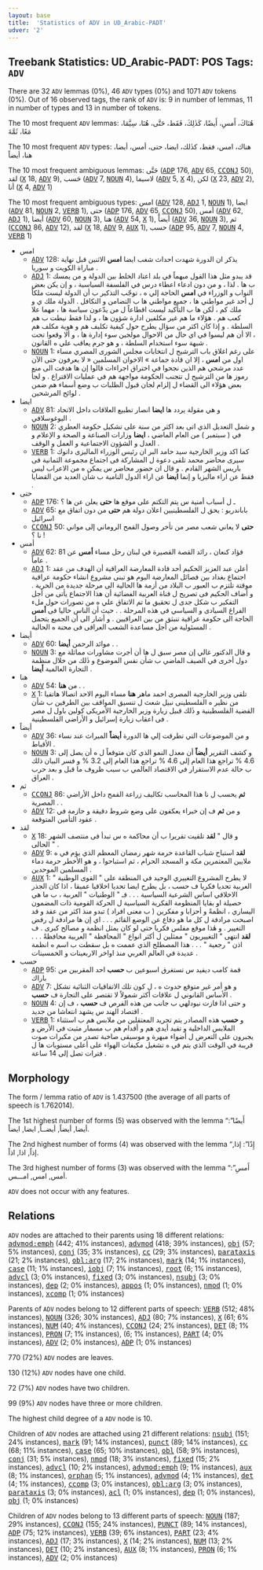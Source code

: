 ```yaml
---
layout: base
title:  'Statistics of ADV in UD_Arabic-PADT'
udver: '2'
---
```


## Treebank Statistics: UD_Arabic-PADT: POS Tags: `ADV`

There are 32 `ADV` lemmas (0%), 46 `ADV` types (0%) and 1071 `ADV` tokens (0%).
Out of 16 observed tags, the rank of `ADV` is: 9 in number of lemmas, 11 in number of types and 13 in number of tokens.

The 10 most frequent `ADV` lemmas: هُنَاكَ، أَمسِ، أَيضًا، كَذٰلِكَ، فَقَط، حَتَّى، هُنَا، سِيَّمَا، مَعًا، ثَمَّةَ

The 10 most frequent `ADV` types:  هناك، امس، فقط، كذٰلك، ايضا، حتى، أمس، أيضا، هنا، أيضاً

The 10 most frequent ambiguous lemmas: حَتَّى (<tt><a href="ar_padt-pos-ADP.html">ADP</a></tt> 176, <tt><a href="ar_padt-pos-ADV.html">ADV</a></tt> 65, <tt><a href="ar_padt-pos-CCONJ.html">CCONJ</a></tt> 50), لقد (<tt><a href="ar_padt-pos-X.html">X</a></tt> 18, <tt><a href="ar_padt-pos-ADV.html">ADV</a></tt> 9), حَسب (<tt><a href="ar_padt-pos-ADV.html">ADV</a></tt> 7, <tt><a href="ar_padt-pos-NOUN.html">NOUN</a></tt> 4), لاسيما (<tt><a href="ar_padt-pos-ADV.html">ADV</a></tt> 5, <tt><a href="ar_padt-pos-X.html">X</a></tt> 4), لكن (<tt><a href="ar_padt-pos-X.html">X</a></tt> 23, <tt><a href="ar_padt-pos-ADV.html">ADV</a></tt> 2), أنا (<tt><a href="ar_padt-pos-X.html">X</a></tt> 4, <tt><a href="ar_padt-pos-ADV.html">ADV</a></tt> 1)

The 10 most frequent ambiguous types:  امس (<tt><a href="ar_padt-pos-ADV.html">ADV</a></tt> 128, <tt><a href="ar_padt-pos-ADJ.html">ADJ</a></tt> 1, <tt><a href="ar_padt-pos-NOUN.html">NOUN</a></tt> 1), ايضا (<tt><a href="ar_padt-pos-ADV.html">ADV</a></tt> 81, <tt><a href="ar_padt-pos-NOUN.html">NOUN</a></tt> 2, <tt><a href="ar_padt-pos-VERB.html">VERB</a></tt> 1), حتى (<tt><a href="ar_padt-pos-ADP.html">ADP</a></tt> 176, <tt><a href="ar_padt-pos-ADV.html">ADV</a></tt> 65, <tt><a href="ar_padt-pos-CCONJ.html">CCONJ</a></tt> 50), أمس (<tt><a href="ar_padt-pos-ADV.html">ADV</a></tt> 62, <tt><a href="ar_padt-pos-ADJ.html">ADJ</a></tt> 1), أيضا (<tt><a href="ar_padt-pos-ADV.html">ADV</a></tt> 60, <tt><a href="ar_padt-pos-NOUN.html">NOUN</a></tt> 3), هنا (<tt><a href="ar_padt-pos-ADV.html">ADV</a></tt> 54, <tt><a href="ar_padt-pos-X.html">X</a></tt> 1), أيضاً (<tt><a href="ar_padt-pos-ADV.html">ADV</a></tt> 36, <tt><a href="ar_padt-pos-NOUN.html">NOUN</a></tt> 3), ثم (<tt><a href="ar_padt-pos-CCONJ.html">CCONJ</a></tt> 86, <tt><a href="ar_padt-pos-ADV.html">ADV</a></tt> 12), لقد (<tt><a href="ar_padt-pos-X.html">X</a></tt> 18, <tt><a href="ar_padt-pos-ADV.html">ADV</a></tt> 9, <tt><a href="ar_padt-pos-AUX.html">AUX</a></tt> 1), حسب (<tt><a href="ar_padt-pos-ADP.html">ADP</a></tt> 95, <tt><a href="ar_padt-pos-ADV.html">ADV</a></tt> 7, <tt><a href="ar_padt-pos-NOUN.html">NOUN</a></tt> 4, <tt><a href="ar_padt-pos-VERB.html">VERB</a></tt> 1)


* امس
  * <tt><a href="ar_padt-pos-ADV.html">ADV</a></tt> 128: يذكر ان الدورة شهدت احداث شغب ايضا <b>امس</b> الاثنين قبل نهاية مباراة الكويت و سوريا .
  * <tt><a href="ar_padt-pos-ADJ.html">ADJ</a></tt> 1: قد يبدو مثل هذا القول مبهماً في بلد اعتاد الخلط بين الدولة و من يمسك ب ها . لذا ، و من دون ادعاء اعطاء درس في الفلسفة السياسية ، و إن يكن بعض النواب و الوزراء في <b>امس</b> الحاجة إلي ه ، توجّب التذكير ب أن الدولة ليست ملكاً ل أحد غير مواطني ها ، جميع مواطني ها ب التضامن و التكافل . الدولة ملك ي و ملك كم ، لٰكن ها ب التأكيد ليست اقطاعاً ل من يدّعون سياسة ها ، مهما علا كعب هم . هؤلاء ما هم غير مكلفين ادارة شؤون ها ، و لذا فقط نيطت ب هم السلطة . و إذا كان اكثر من سؤال يطرح حول كيفية تكليف هم و هوية مكلف هم ، الا أن هم ليسوا في اي حال من الاحوال مولجين سوء إدارة ها ، و ألا وقعوا تحت شبهة سوء استخدام السلطة ، و هو جرم يعاقب علي ه القانون .
  * <tt><a href="ar_padt-pos-NOUN.html">NOUN</a></tt> 1: على رغم اغلاق باب الترشيح ل انتخابات مجلس الشورى المصري مساء اول من <b>امس</b> ، إلا ان قادة جماعة » الاخوان المسلمين « لا يعرفون حتى الآن عدد مرشحي هم الذين نجحوا في اختراق اجراءات قالوا إن ها هدفت الى منع رموز ها من الترشيح ل تتجنب الحكومة مواجهة هم في عمليات الاقتراع . و لجأ بعض هؤلاء الى القضاء ل إلزام لجان قبول الطلبات ب وضع أسماء هم ضمن لوائح المرشحين .
* ايضا
  * <tt><a href="ar_padt-pos-ADV.html">ADV</a></tt> 81: و هي مقولة يردد ها <b>ايضا</b> انصار تطبيع العلاقات داخل الاتحاد اليوغوسلافي .
  * <tt><a href="ar_padt-pos-NOUN.html">NOUN</a></tt> 2: و شمل التعديل الذي اتى بعد اكثر من سنة على تشكيل حكومة العطري في ( سبتمبر ) من العام الماضي ، <b>ايضا</b> وزارات الصناعة و الصحة و الإعلام و العدل و الشؤون الاجتماعية و العمل و الوقف .
  * <tt><a href="ar_padt-pos-VERB.html">VERB</a></tt> 1: كما اكد وزير الخارجية سيد حامد البر ان رئيس الوزراء الماليزى داتوك سيرى محاضر محمد تلقى دعوة ل المشاركة فى اجتماع مجموعة الثمانية فى باريس الشهر القادم . و قال ان حضور محاضر س يمكن ه من الاعراب ليس فقط عن اراء ماليزيا و إنما <b>ايضا</b> عن اراء الدول النامية ب شأن العديد من القضايا .
* حتى
  * <tt><a href="ar_padt-pos-ADP.html">ADP</a></tt> 176: ـ ل أسباب أمنية س يتم التكتم على موقع ها <b>حتى</b> يعلن عن ها ؟
  * <tt><a href="ar_padt-pos-ADV.html">ADV</a></tt> 65: باباندريو : يحق ل الفلسطينيين اعلان دولة هم <b>حتى</b> من دون اتفاق مع اسرائيل
  * <tt><a href="ar_padt-pos-CCONJ.html">CCONJ</a></tt> 50: <b>حتى</b> لا يعاني شعب مصر من تأخر وصول القمح الروماني إلى مواني نا ؟ !
* أمس
  * <tt><a href="ar_padt-pos-ADV.html">ADV</a></tt> 62: فؤاد كنعان ، رائد القصة القصيرة في لبنان رحل مساء <b>أمس</b> عن 81 عاماً .
  * <tt><a href="ar_padt-pos-ADJ.html">ADJ</a></tt> 1: أعلن عبد العزيز الحكيم أحد قادة المعارضة العراقية أن الهدف من عقد اجتماع بغداد بين فصائل المعارضة اليوم هو تبنى مشروع انشاء حكومة عراقية موقتة تلتزم ب العبور ب البلاد من أزمة ها الحالية الى مرحلة جديدة من الحرية . و أضاف الحكيم فى تصريح ل قناة العربية الفضائية أن هذا الاجتماع يأتى من أجل التفكير ب شكل جدى ل تحقيق ما تم الاتفاق علي ه من تصورات حول ملء الفراغ السيادى و السياسي فى هذه المرحلة . . حيث أن الناس حاليا فى <b>أمس</b> الحاجة الى حكومة عراقية تنبثق من بين العراقيين . و أشار الى أن الجميع يتحمل المسئولية من أجل مساعدة الشعب العراقى فى محنة ه الحالية .
* أيضا
  * <tt><a href="ar_padt-pos-ADV.html">ADV</a></tt> 60: موائد الرحمن <b>أيضا</b> . .
  * <tt><a href="ar_padt-pos-NOUN.html">NOUN</a></tt> 3: و قال الدكتور غالي إن مصر سبق ل ها أن أجرت مشاورات مماثلة مع دول أخرى في الصيف الماضي ب شأن نفس الموضوع و ذٰلك من خلال منظمة التجارة العالمية <b>أيضا</b> .
* هنا
  * <tt><a href="ar_padt-pos-ADV.html">ADV</a></tt> 54: من <b>هنا</b> . .
  * <tt><a href="ar_padt-pos-X.html">X</a></tt> 1: تلقى وزير الخارجية المصرى احمد ماهر <b>هنا</b> مساء اليوم الاحد اتصالا هاتفيا من نظير ه الفلسطينى نبيل شعث ل تنسيق المواقف بين الطرفين ب شأن القضية الفلسطينية و ذٰلك قبيل زيارة وزير الخارجية الأمريكى كولين باول ل مصر فى اعقاب زيارة إسرائيل و الأراضي الفلسطينية .
* أيضاً
  * <tt><a href="ar_padt-pos-ADV.html">ADV</a></tt> 36: و من الموضوعات التي تطرقت إلي ها الدورة <b>أيضاً</b> الميراث عند نساء الأقباط .
  * <tt><a href="ar_padt-pos-NOUN.html">NOUN</a></tt> 3: و كشف التقرير <b>أيضاً</b> أن معدل النمو الذي كان متوقعاً ل ه أن يصل إلى 4.6 % تراجع هذا العام إلى 4.6 % تراجع هذا العام إلى 3.2 % و فسر البيان ذلك ب حالة عدم الاستقرار في الاقتصاد العالمي ب سبب ظروف ما قبل و بعد حرب العراق .
* ثم
  * <tt><a href="ar_padt-pos-CCONJ.html">CCONJ</a></tt> 86: <b>ثم</b> يحسب ل نا هذا المحاسب تكاليف زراعة القمح داخل الأراضي المصرية . .
  * <tt><a href="ar_padt-pos-ADV.html">ADV</a></tt> 12: و من <b>ثم</b> ف إن خبراء يعكفون على وضع شروط دقيقة و حازمة في عقود التأمين المتوقعة .
* لقد
  * <tt><a href="ar_padt-pos-X.html">X</a></tt> 18: و قال " <b>لقد</b> تلقيت تقريرا ب أن محاكمة ه س تبدأ فى منتصف الشهر الحالى " .
  * <tt><a href="ar_padt-pos-ADV.html">ADV</a></tt> 9: <b>لقد</b> استباح شباب القاعدة حرمة شهر رمضان المعظم الذي يؤم في ه ملايين المعتمرين مكة و المسجد الحرام ، ثم استباحوا ، و هو الأخطر حرمة دماء المسلمين الموحدين .
  * <tt><a href="ar_padt-pos-AUX.html">AUX</a></tt> 1: لا يطرح المشروع التغييري الوحيد في المنطقة على " القوى الوطنية " العربية تحديا فكريا ف حسب ، بل يطرح ايضا تحديا اخلاقيا عميقا ، اذا كان الجذر الاخلاقي اساس الشرعية السياسية . . . فـ " الوطنيات " العربية ، ب ما هي حصيلة او بقايا المنظومة الفكرية السياسية ل الحركة القومية ذات المضمون اليساري ، انظمةً و أحزابا و مفكرين ( ب معنى افراد ) تبدو منذ اكثر من عقد و قد اصبحت مرادفة ل كل ما هو دفاع عن الوضع القائم . . . اي إن ها مرادفة ل رفض التغيير . و هٰذا موقع مفلس فكريا حتى لو كان يمثل انظمة و مصالح كبرى . ف <b>لقد</b> انتهى " التغييريون " ممثلين ل أكثر انواع " المحافظة " العربية محافظةً . . . اذن " رجعية " . . . هذا المصطلح الذي عممت ه بل سقطت ب اسم ه انظمة عديدة في العالم العربي منذ اواخر الاربعينات و الخمسينات .
* حسب
  * <tt><a href="ar_padt-pos-ADP.html">ADP</a></tt> 95: قمة كامب ديفيد س تستغرق اسبوعين ب <b>حسب</b> احد المقربين من باراك
  * <tt><a href="ar_padt-pos-ADV.html">ADV</a></tt> 7: و هو أمر غير متوقع حدوث ه ، ل كون تلك الاتفاقيات الثنائية تشكل الأساس القانوني ل علاقات أكثر شمولاً لا تقتصر على التجارة ف <b>حسب</b> .
  * <tt><a href="ar_padt-pos-NOUN.html">NOUN</a></tt> 4: و حتى اذا فازت نيودلهي ب جانب من هذه الفرص ف <b>حسب</b> ، ف إن اقتصاد الهند س يشهد انتعاشا من جديد .
  * <tt><a href="ar_padt-pos-VERB.html">VERB</a></tt> 1: و <b>حسب</b> هذه المصادر يتم تجريد المعتقلين من ملابس هم ب استثناء الملابس الداخلية و تقيد أيدي هم و أقدام هم ب مسمار مثبت في الأرض و يجبرون على التعرض ل أضواء مبهرة و موسيقى صاخبة تصدر من مكبرات صوت قريبة في الوقت الذي يتم في ه تشغيل مكيفات الهواء على أعلى مستويات ها ل فترات تصل إلى 14 ساعة .

## Morphology

The form / lemma ratio of `ADV` is 1.437500 (the average of all parts of speech is 1.762014).

The 1st highest number of forms (5) was observed with the lemma “أَيضًا”: أيضا, أيضاً, أيضــاً, ايضا, ايضاً.

The 2nd highest number of forms (4) was observed with the lemma “إِذًا”: إذا, إذاً, اذا, اذاً.

The 3rd highest number of forms (3) was observed with the lemma “أَمسِ”: أمس, امس, امـــس.

`ADV` does not occur with any features.


## Relations

`ADV` nodes are attached to their parents using 18 different relations: <tt><a href="ar_padt-dep-advmod-emph.html">advmod:emph</a></tt> (442; 41% instances), <tt><a href="ar_padt-dep-advmod.html">advmod</a></tt> (418; 39% instances), <tt><a href="ar_padt-dep-obj.html">obj</a></tt> (57; 5% instances), <tt><a href="ar_padt-dep-conj.html">conj</a></tt> (35; 3% instances), <tt><a href="ar_padt-dep-cc.html">cc</a></tt> (29; 3% instances), <tt><a href="ar_padt-dep-parataxis.html">parataxis</a></tt> (21; 2% instances), <tt><a href="ar_padt-dep-obl-arg.html">obl:arg</a></tt> (17; 2% instances), <tt><a href="ar_padt-dep-mark.html">mark</a></tt> (14; 1% instances), <tt><a href="ar_padt-dep-case.html">case</a></tt> (11; 1% instances), <tt><a href="ar_padt-dep-iobj.html">iobj</a></tt> (7; 1% instances), <tt><a href="ar_padt-dep-root.html">root</a></tt> (6; 1% instances), <tt><a href="ar_padt-dep-advcl.html">advcl</a></tt> (3; 0% instances), <tt><a href="ar_padt-dep-fixed.html">fixed</a></tt> (3; 0% instances), <tt><a href="ar_padt-dep-nsubj.html">nsubj</a></tt> (3; 0% instances), <tt><a href="ar_padt-dep-dep.html">dep</a></tt> (2; 0% instances), <tt><a href="ar_padt-dep-appos.html">appos</a></tt> (1; 0% instances), <tt><a href="ar_padt-dep-nmod.html">nmod</a></tt> (1; 0% instances), <tt><a href="ar_padt-dep-xcomp.html">xcomp</a></tt> (1; 0% instances)

Parents of `ADV` nodes belong to 12 different parts of speech: <tt><a href="ar_padt-pos-VERB.html">VERB</a></tt> (512; 48% instances), <tt><a href="ar_padt-pos-NOUN.html">NOUN</a></tt> (326; 30% instances), <tt><a href="ar_padt-pos-ADJ.html">ADJ</a></tt> (80; 7% instances), <tt><a href="ar_padt-pos-X.html">X</a></tt> (61; 6% instances), <tt><a href="ar_padt-pos-NUM.html">NUM</a></tt> (40; 4% instances), <tt><a href="ar_padt-pos-CCONJ.html">CCONJ</a></tt> (24; 2% instances), <tt><a href="ar_padt-pos-DET.html">DET</a></tt> (8; 1% instances), <tt><a href="ar_padt-pos-PRON.html">PRON</a></tt> (7; 1% instances),  (6; 1% instances), <tt><a href="ar_padt-pos-PART.html">PART</a></tt> (4; 0% instances), <tt><a href="ar_padt-pos-ADV.html">ADV</a></tt> (2; 0% instances), <tt><a href="ar_padt-pos-ADP.html">ADP</a></tt> (1; 0% instances)

770 (72%) `ADV` nodes are leaves.

130 (12%) `ADV` nodes have one child.

72 (7%) `ADV` nodes have two children.

99 (9%) `ADV` nodes have three or more children.

The highest child degree of a `ADV` node is 10.

Children of `ADV` nodes are attached using 21 different relations: <tt><a href="ar_padt-dep-nsubj.html">nsubj</a></tt> (151; 24% instances), <tt><a href="ar_padt-dep-mark.html">mark</a></tt> (91; 14% instances), <tt><a href="ar_padt-dep-punct.html">punct</a></tt> (89; 14% instances), <tt><a href="ar_padt-dep-cc.html">cc</a></tt> (68; 11% instances), <tt><a href="ar_padt-dep-case.html">case</a></tt> (65; 10% instances), <tt><a href="ar_padt-dep-obl.html">obl</a></tt> (58; 9% instances), <tt><a href="ar_padt-dep-conj.html">conj</a></tt> (31; 5% instances), <tt><a href="ar_padt-dep-nmod.html">nmod</a></tt> (18; 3% instances), <tt><a href="ar_padt-dep-fixed.html">fixed</a></tt> (15; 2% instances), <tt><a href="ar_padt-dep-advcl.html">advcl</a></tt> (10; 2% instances), <tt><a href="ar_padt-dep-advmod-emph.html">advmod:emph</a></tt> (9; 1% instances), <tt><a href="ar_padt-dep-aux.html">aux</a></tt> (8; 1% instances), <tt><a href="ar_padt-dep-orphan.html">orphan</a></tt> (5; 1% instances), <tt><a href="ar_padt-dep-advmod.html">advmod</a></tt> (4; 1% instances), <tt><a href="ar_padt-dep-det.html">det</a></tt> (4; 1% instances), <tt><a href="ar_padt-dep-ccomp.html">ccomp</a></tt> (3; 0% instances), <tt><a href="ar_padt-dep-obl-arg.html">obl:arg</a></tt> (3; 0% instances), <tt><a href="ar_padt-dep-parataxis.html">parataxis</a></tt> (3; 0% instances), <tt><a href="ar_padt-dep-acl.html">acl</a></tt> (1; 0% instances), <tt><a href="ar_padt-dep-dep.html">dep</a></tt> (1; 0% instances), <tt><a href="ar_padt-dep-obj.html">obj</a></tt> (1; 0% instances)

Children of `ADV` nodes belong to 13 different parts of speech: <tt><a href="ar_padt-pos-NOUN.html">NOUN</a></tt> (187; 29% instances), <tt><a href="ar_padt-pos-CCONJ.html">CCONJ</a></tt> (155; 24% instances), <tt><a href="ar_padt-pos-PUNCT.html">PUNCT</a></tt> (89; 14% instances), <tt><a href="ar_padt-pos-ADP.html">ADP</a></tt> (75; 12% instances), <tt><a href="ar_padt-pos-VERB.html">VERB</a></tt> (39; 6% instances), <tt><a href="ar_padt-pos-PART.html">PART</a></tt> (23; 4% instances), <tt><a href="ar_padt-pos-ADJ.html">ADJ</a></tt> (17; 3% instances), <tt><a href="ar_padt-pos-X.html">X</a></tt> (14; 2% instances), <tt><a href="ar_padt-pos-NUM.html">NUM</a></tt> (13; 2% instances), <tt><a href="ar_padt-pos-DET.html">DET</a></tt> (10; 2% instances), <tt><a href="ar_padt-pos-AUX.html">AUX</a></tt> (8; 1% instances), <tt><a href="ar_padt-pos-PRON.html">PRON</a></tt> (6; 1% instances), <tt><a href="ar_padt-pos-ADV.html">ADV</a></tt> (2; 0% instances)

